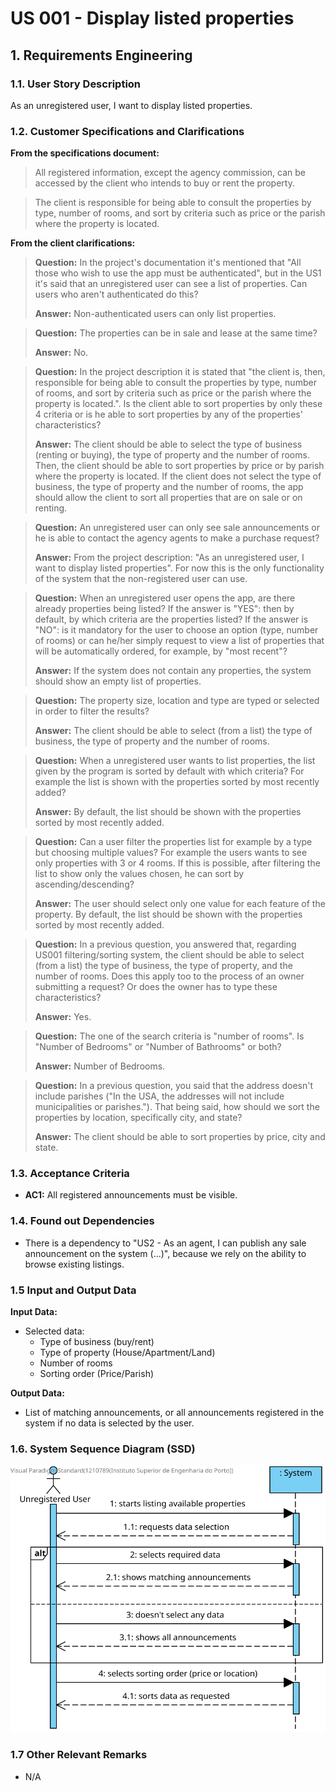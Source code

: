 # US 001 - Display listed properties

## 1. Requirements Engineering


### 1.1. User Story Description


As an unregistered user, I want to display listed properties.



### 1.2. Customer Specifications and Clarifications 


**From the specifications document:**

>	All registered information, except the agency commission, can be accessed by the client who intends to
buy or rent the property.


>	The client is responsible for being able to consult the properties by type, number of rooms, and sort by criteria such as price or the parish where the property is located. 



**From the client clarifications:**

> **Question:** In the project's documentation it's mentioned that "All those who wish to use the app must be authenticated", but in the US1 it's said that an unregistered user can see a list of properties. Can users who aren't authenticated do this?
>  
> **Answer:** Non-authenticated users can only list properties.


> **Question:** The properties can be in sale and lease at the same time?
>  
> **Answer:** No.


> **Question:** In the project description it is stated that "the client is, then, responsible for being able to consult the properties by type, number of rooms, and sort by criteria such as price or the parish where the property is located.". Is the client able to sort properties by only these 4 criteria or is he able to sort properties by any of the properties' characteristics?
>
> **Answer:** The client should be able to select the type of business (renting or buying), the type of property and the number of rooms. Then, the client should be able to sort properties by price or by parish where the property is located.
If the client does not select the type of business, the type of property and the number of rooms, the app should allow the client to sort all properties that are on sale or on renting.


> **Question:** An unregistered user can only see sale announcements or he is able to contact the agency agents to make a purchase request?
>
> **Answer:** From the project description: "As an unregistered user, I want to display listed properties". For now this is the only functionality of the system that the non-registered user can use.


> **Question:** When an unregistered user opens the app, are there already properties being listed? If the answer is "YES": then by default, by which criteria are the properties listed? If the answer is "NO": is it mandatory for the user to choose an option (type, number of rooms) or can he/her simply request to view a list of properties that will be automatically ordered, for example, by "most recent"?
>
> **Answer:** If the system does not contain any properties, the system should show an empty list of properties.


> **Question:** The property size, location and type are typed or selected in order to filter the results?
>
> **Answer:** The client should be able to select (from a list) the type of business, the type of property and the number of rooms.


> **Question:** When a unregistered user wants to list properties, the list given by the program is sorted by default with which criteria? For example the list is shown with the properties sorted by most recently added?
>
> **Answer:** By default, the list should be shown with the properties sorted by most recently added.


> **Question:** Can a user filter the properties list for example by a type but choosing multiple values? For example the users wants to see only properties with 3 or 4 rooms. If this is possible, after filtering the list to show only the values chosen, he can sort by ascending/descending?
>
> **Answer:** The user should select only one value for each feature of the property. By default, the list should be shown with the properties sorted by most recently added.


> **Question:** In a previous question, you answered that, regarding US001 filtering/sorting system, the client should be able to select (from a list) the type of business, the type of property, and the number of rooms. Does this apply too to the process of an owner submitting a request? Or does the owner has to type these characteristics?
>
> **Answer:** Yes.


> **Question:** The one of the search criteria is "number of rooms". Is "Number of Bedrooms" or "Number of Bathrooms" or both?
>
> **Answer:** Number of Bedrooms.


> **Question:** In a previous question, you said that the address doesn't include parishes ("In the USA, the addresses will not include municipalities or parishes."). That being said, how should we sort the properties by location, specifically city, and state?
>
> **Answer:** The client should be able to sort properties by price, city and state.


### 1.3. Acceptance Criteria


* **AC1:** All registered announcements must be visible.


### 1.4. Found out Dependencies


* There is a dependency to "US2 - As an agent, I can publish any sale announcement on the system (...)", because we rely on the ability to browse existing listings.

### 1.5 Input and Output Data


**Input Data:**

* Selected data:
    * Type of business (buy/rent)
    * Type of property (House/Apartment/Land)
    * Number of rooms
    * Sorting order (Price/Parish)
    
**Output Data:**

* List of matching announcements, or all announcements registered in the system if no data is selected by the user.

### 1.6. System Sequence Diagram (SSD)

![System Sequence Diagram](svg/ssd.svg)

### 1.7 Other Relevant Remarks

* N/A